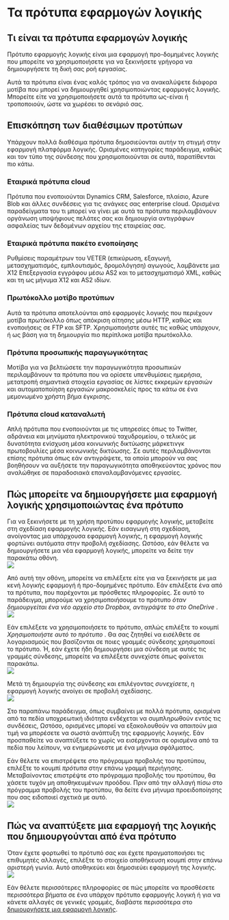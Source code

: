 <properties
 pageTitle="Τα πρότυπα εφαρμογών λογικής | Microsoft Azure"
 description="Μάθετε πώς να χρησιμοποιείτε δημιουργηθεί εκ των προτέρων τα πρότυπα εφαρμογών λογικής για να σας βοηθήσει να ξεκινήσετε"
 authors="kevinlam1"
 manager="dwrede"
 editor=""
 services="app-service\logic"
 documentationCenter=""/>

<tags
    ms.service="app-service-logic"
    ms.workload="integration"
    ms.tgt_pltfrm="na"
    ms.devlang="na"
    ms.topic="article"
    ms.date="08/24/2016"
    ms.author="klam"/>

# <a name="logic-app-templates"></a>Τα πρότυπα εφαρμογών λογικής

## <a name="what-are-logic-app-templates"></a>Τι είναι τα πρότυπα εφαρμογών λογικής

Πρότυπο εφαρμογής λογικής είναι μια εφαρμογή προ-δομημένες λογικής που μπορείτε να χρησιμοποιήσετε για να ξεκινήσετε γρήγορα να δημιουργήσετε τη δική σας ροή εργασίας. 

Αυτά τα πρότυπα είναι ένας καλός τρόπος για να ανακαλύψετε διάφορα μοτίβα που μπορεί να δημιουργηθεί χρησιμοποιώντας εφαρμογές λογικής. Μπορείτε είτε να χρησιμοποιήσετε αυτά τα πρότυπα ως-είναι ή τροποποιούν, ώστε να χωρέσει το σενάριό σας.

## <a name="overview-of-available-templates"></a>Επισκόπηση των διαθέσιμων προτύπων

Υπάρχουν πολλά διαθέσιμα πρότυπα δημοσιεύονται αυτήν τη στιγμή στην εφαρμογή πλατφόρμα λογικής. Ορισμένες κατηγορίες παράδειγμα, καθώς και τον τύπο της σύνδεσης που χρησιμοποιούνται σε αυτά, παρατίθενται πιο κάτω.

### <a name="enterprise-cloud-templates"></a>Εταιρικά πρότυπα cloud
Πρότυπα που ενοποιούνται Dynamics CRM, Salesforce, πλαίσιο, Azure Blob και άλλες συνδέσεις για τις ανάγκες σας enterprise cloud. Ορισμένα παραδείγματα του τι μπορεί να γίνει με αυτά τα πρότυπα περιλαμβάνουν οργάνωση υποψήφιους πελάτες σας και δημιουργία αντιγράφων ασφαλείας των δεδομένων αρχείου της εταιρείας σας.

### <a name="enterprise-integration-pack-templates"></a>Εταιρικά πρότυπα πακέτο ενοποίησης
Ρυθμίσεις παραμέτρων του VETER (επικύρωση, εξαγωγή, μετασχηματισμός, εμπλουτισμός, δρομολόγηση) αγωγούς, λαμβάνετε μια X12 Επεξεργασία εγγράφου μέσω AS2 και το μετασχηματισμό XML, καθώς και τη ως μήνυμα X12 και AS2 ιδίων.

### <a name="protocol-pattern-templates"></a>Πρωτόκολλο μοτίβο προτύπων
Αυτά τα πρότυπα αποτελούνται από εφαρμογές λογικής που περιέχουν μοτίβα πρωτόκολλο όπως απόκριση αίτησης μέσω HTTP, καθώς και ενοποιήσεις σε FTP και SFTP. Χρησιμοποιήστε αυτές τις καθώς υπάρχουν, ή ως βάση για τη δημιουργία πιο περίπλοκα μοτίβα πρωτόκολλο.  

### <a name="personal-productivity-templates"></a>Πρότυπα προσωπικής παραγωγικότητας
Μοτίβα για να βελτιώσετε την παραγωγικότητα προσωπικών περιλαμβάνουν τα πρότυπα που να ορίσετε υπενθυμίσεις ημερήσια, μετατροπή σημαντικά στοιχεία εργασίας σε λίστες εκκρεμών εργασιών και αυτοματοποίηση εργασιών μακροσκελείς προς τα κάτω σε ένα μεμονωμένο χρήστη βήμα έγκρισης.

### <a name="consumer-cloud-templates"></a>Πρότυπα cloud καταναλωτή
Απλή πρότυπα που ενοποιούνται με τις υπηρεσίες όπως το Twitter, αδράνεια και μηνύματα ηλεκτρονικού ταχυδρομείου, ο τελικός με δυνατότητα ενίσχυση μέσα κοινωνικής δικτύωσης μάρκετινγκ πρωτοβουλίες μέσα κοινωνικής δικτύωσης. Σε αυτές περιλαμβάνονται επίσης πρότυπα όπως εάν αντιγράψετε, τα οποία μπορούν να σας βοηθήσουν να αυξήσετε την παραγωγικότητα αποθηκεύοντας χρόνος που αναλώθηκε σε παραδοσιακά επαναλαμβανόμενες εργασίες. 

## <a name="how-to-create-a-logic-app-using-a-template"></a>Πώς μπορείτε να δημιουργήσετε μια εφαρμογή λογικής χρησιμοποιώντας ένα πρότυπο 

Για να ξεκινήσετε με τη χρήση προτύπου εφαρμογής λογικής, μεταβείτε στη σχεδίαση εφαρμογής λογικής. Εάν εισαγωγή στη σχεδίαση, ανοίγοντας μια υπάρχουσα εφαρμογή λογικής, η εφαρμογή λογικής φορτώνει αυτόματα στην προβολή σχεδίασης. Ωστόσο, εάν θέλετε να δημιουργήσετε μια νέα εφαρμογή λογικής, μπορείτε να δείτε την παρακάτω οθόνη.  
 ![](../../includes/media/app-service-logic-templates/template7.png)  

Από αυτή την οθόνη, μπορείτε να επιλέξετε είτε για να ξεκινήσετε με μια κενή λογικής εφαρμογή ή προ-δομημένες πρότυπο. Εάν επιλέξετε ένα από τα πρότυπα, που παρέχονται με πρόσθετες πληροφορίες. Σε αυτό το παράδειγμα, μπορούμε να χρησιμοποιήσουμε το πρότυπο *όταν δημιουργείται ένα νέο αρχείο στο Dropbox, αντιγράψτε το στο OneDrive* .  
 ![](../../includes/media/app-service-logic-templates/template2.png)  

Εάν επιλέξετε να χρησιμοποιήσετε το πρότυπο, απλώς επιλέξτε το κουμπί *Χρησιμοποιήστε αυτό το πρότυπο* . Θα σας ζητηθεί να εισέλθετε σε λογαριασμούς που βασίζονται σε ποιες γραμμές σύνδεσης χρησιμοποιεί το πρότυπο. Ή, εάν έχετε ήδη δημιουργήσει μια σύνδεση με αυτές τις γραμμές σύνδεσης, μπορείτε να επιλέξετε συνεχίστε όπως φαίνεται παρακάτω.  
 ![](../../includes/media/app-service-logic-templates/template3.png)  

Μετά τη δημιουργία της σύνδεσης και επιλέγοντας *συνεχίσετε*, η εφαρμογή λογικής ανοίγει σε προβολή σχεδίασης.  
 ![](../../includes/media/app-service-logic-templates/template4.png)  

Στο παραπάνω παράδειγμα, όπως συμβαίνει με πολλά πρότυπα, ορισμένα από τα πεδία υποχρεωτική ιδιότητα ενδέχεται να συμπληρωθούν εντός τις συνδέσεις, Ωστόσο, ορισμένες μπορεί να εξακολουθούν να απαιτούν μια τιμή να μπορέσετε να σωστά ανάπτυξη της εφαρμογής λογικής. Εάν προσπαθείτε να αναπτύξετε το χωρίς να εισέρχονται σε ορισμένα από τα πεδία που λείπουν, να ενημερώνεστε με ένα μήνυμα σφάλματος.

Εάν θέλετε να επιστρέψετε στο πρόγραμμα προβολής του προτύπου, επιλέξτε το κουμπί *πρότυπα* στην επάνω γραμμή περιήγησης. Μεταβαίνοντας επιστρέψτε στο πρόγραμμα προβολής του προτύπου, θα χάσετε τυχόν μη αποθηκευμένων προόδου. Πριν από την αλλαγή πίσω στο πρόγραμμα προβολής του προτύπου, θα δείτε ένα μήνυμα προειδοποίησης που σας ειδοποιεί σχετικά με αυτό.  
 ![](../../includes/media/app-service-logic-templates/template5.png)  

## <a name="how-to-deploy-a-logic-app-created-from-a-template"></a>Πώς να αναπτύξετε μια εφαρμογή της λογικής που δημιουργούνται από ένα πρότυπο

Όταν έχετε φορτωθεί το πρότυπό σας και έχετε πραγματοποιήσει τις επιθυμητές αλλαγές, επιλέξτε το στοιχείο αποθήκευση κουμπί στην επάνω αριστερή γωνία. Αυτό αποθηκεύει και δημοσιεύει εφαρμογή της λογικής.  
 ![](../../includes/media/app-service-logic-templates/template6.png)  

Εάν θέλετε περισσότερες πληροφορίες σε πώς μπορείτε να προσθέσετε περισσότερα βήματα σε ένα υπάρχον πρότυπο εφαρμογής λογική ή για να κάνετε αλλαγές σε γενικές γραμμές, διαβάστε περισσότερα στο [δημιουργήσετε μια εφαρμογή λογικής](app-service-logic-create-a-logic-app.md).